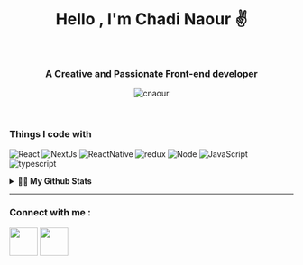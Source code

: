 <div align="center">

# Hello , I'm Chadi Naour ✌️
<br />

</div>
<h3 align="center">A Creative and Passionate Front-end developer</h3>
<p align="center"> <img src="https://i.makeagif.com/media/8-17-2015/ow6u2T.gif" alt="cnaour" /> </p>
<br />
<h3>Things I code with</h3>
<p>
  <img alt="React" src="https://img.shields.io/badge/React-20232A?style=for-the-badge&logo=react&logoColor=61DAFB" />
  <img alt="NextJs" src="https://img.shields.io/badge/-NextJs-43853d?style=for-the-badge&logo=Next.js&logoColor=white" />
   <img alt="ReactNative" src="https://img.shields.io/badge/React_Native-20232A?style=for-the-badge&logo=react&logoColor=61DAFB" />
    <img alt="redux" src="https://img.shields.io/badge/Redux-593D88?style=for-the-badge&logo=redux&logoColor=white" />
    <img alt="Node" src="https://img.shields.io/badge/Node.js-43853D?style=for-the-badge&logo=node.js&logoColor=white" />
  <img alt="JavaScript" src="https://img.shields.io/badge/javascript%20-%23323330.svg?&style=for-the-badge&logo=javascript&logoColor=%23F7DF1E"/>
  <img alt="typescript" src="https://img.shields.io/badge/TypeScript-007ACC?style=for-the-badge&logo=typescript&logoColor=white" />
  
</p>
<details>
  <summary><b>👨‍💻 My Github Stats</b></summary>
  <br />
  <img height="180em" src="https://github-profile-summary-cards.vercel.app/api/cards/profile-details?username=ChadiNaour&theme=radical" />
  <br/>
  <img height="180em" src="https://github-profile-summary-cards.vercel.app/api/cards/productive-time?username=ChadiNaour&theme=radical"/>
  <img height="180em" src="https://github-profile-summary-cards.vercel.app/api/cards/stats?username=ChadiNaour&theme=radical"/>
  <img height="180em" src="https://github-profile-summary-cards.vercel.app/api/cards/repos-per-language?username=ChadiNaour&theme=radical"/>
  <img height="180em" src="https://github-profile-summary-cards.vercel.app/api/cards/most-commit-language?username=ChadiNaour&theme=radical"/>

  ![Top Langs](https://github-readme-stats.vercel.app/api/top-langs/?username=ChadiNaour&langs_count=10&theme=radical&hide=c,Makefile)
  </details>
  
 <hr />
<h3 align="left">Connect with me :</h3>

<p align="left">
  <a href="mailto:naourchadi@gmail.com" target="_blank"><img src="https://user-images.githubusercontent.com/44867969/173248274-56810d67-1340-43e4-a52c-65a365c81340.png" width="50" /></a>
<a href="https://www.linkedin.com/in/chadi-naour-495506209/"><img src="https://user-images.githubusercontent.com/44867969/173248278-17f361c6-61f5-42fa-84c8-0e2ff8309b85.png" width="50" /></a>
</p>
<br />

